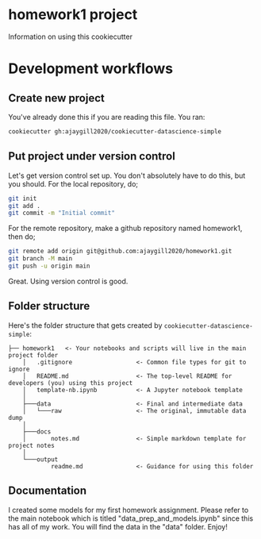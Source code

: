 # homework1 project

Information on using this cookiecutter

Development workflows
=======================

Create new project
----------------------

You've already done this if you are reading this file. You ran:

```bash
cookiecutter gh:ajaygill2020/cookiecutter-datascience-simple
```

Put project under version control
---------------------------------

Let's get version control set up. You don't absolutely have to do this, but you should. For the local repository, do;

```bash
git init
git add .
git commit -m "Initial commit"
```

For the remote repository, make a github repository named homework1, then do;

```bash
git remote add origin git@github.com:ajaygill2020/homework1.git
git branch -M main
git push -u origin main
```

Great. Using version control is good.


Folder structure
-----------------

Here's the folder structure that gets created by `cookiecutter-datascience-simple`:

	├── homework1	<- Your notebooks and scripts will live in the main project folder
		│   .gitignore					<- Common file types for git to ignore
		│   README.md					<- The top-level README for developers (you) using this project
		│   template-nb.ipynb			<- A Jupyter notebook template
		│
		├───data						<- Final and intermediate data
		│   └───raw						<- The original, immutable data dump
		│
		├───docs
		│       notes.md				<- Simple markdown template for project notes
		│
		└───output
				readme.md				<- Guidance for using this folder


Documentation
--------------

I created some models for my first homework assignment. Please refer to the main notebook which is titled "data_prep_and_models.ipynb" since this has all of my work. You will find the data in the "data" folder. Enjoy!





